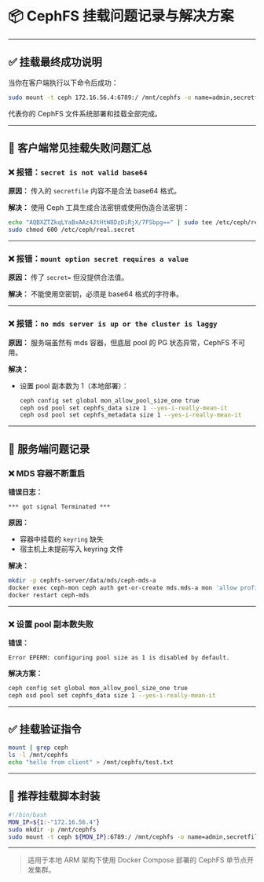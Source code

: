 # 📦 CephFS 挂载问题记录与解决方案

---

## ✅ 挂载最终成功说明

当你在客户端执行以下命令后成功：

```bash
sudo mount -t ceph 172.16.56.4:6789:/ /mnt/cephfs -o name=admin,secretfile=/etc/ceph/real.secret
```

代表你的 CephFS 文件系统部署和挂载全部完成。

---

## 🧨 客户端常见挂载失败问题汇总

### ❌ 报错：`secret is not valid base64`

**原因：**
传入的 `secretfile` 内容不是合法 base64 格式。

**解决：**
使用 Ceph 工具生成合法密钥或使用伪造合法密钥：

```bash
echo "AQBXZTZkqLYaBxAAz4JtHtW8DzDiRjX/7FSbpg==" | sudo tee /etc/ceph/real.secret > /dev/null
sudo chmod 600 /etc/ceph/real.secret
```

---

### ❌ 报错：`mount option secret requires a value`

**原因：**
传了 `secret=` 但没提供合法值。

**解决：**
不能使用空密钥，必须是 base64 格式的字符串。

---

### ❌ 报错：`no mds server is up or the cluster is laggy`

**原因：**
服务端虽然有 mds 容器，但底层 pool 的 PG 状态异常，CephFS 不可用。

**解决：**
- 设置 pool 副本数为 1（本地部署）：
  ```bash
  ceph config set global mon_allow_pool_size_one true
  ceph osd pool set cephfs_data size 1 --yes-i-really-mean-it
  ceph osd pool set cephfs_metadata size 1 --yes-i-really-mean-it
  ```

---

## 🧨 服务端问题记录

### ❌ MDS 容器不断重启

**错误日志：**

```
*** got signal Terminated ***
```

**原因：**
- 容器中挂载的 `keyring` 缺失
- 宿主机上未提前写入 keyring 文件

**解决：**

```bash
mkdir -p cephfs-server/data/mds/ceph-mds-a
docker exec ceph-mon ceph auth get-or-create mds.mds-a mon 'allow profile mds' osd 'allow *' mds 'allow'   > cephfs-server/data/mds/ceph-mds-a/keyring
docker restart ceph-mds
```

---

### ❌ 设置 pool 副本数失败

**错误：**
```
Error EPERM: configuring pool size as 1 is disabled by default.
```

**解决方案：**

```bash
ceph config set global mon_allow_pool_size_one true
ceph osd pool set cephfs_data size 1 --yes-i-really-mean-it
```

---

## ✅ 挂载验证指令

```bash
mount | grep ceph
ls -l /mnt/cephfs
echo "hello from client" > /mnt/cephfs/test.txt
```

---

## 🎯 推荐挂载脚本封装

```bash
#!/bin/bash
MON_IP=${1:-"172.16.56.4"}
sudo mkdir -p /mnt/cephfs
sudo mount -t ceph ${MON_IP}:6789:/ /mnt/cephfs -o name=admin,secretfile=/etc/ceph/real.secret
```

---

> 适用于本地 ARM 架构下使用 Docker Compose 部署的 CephFS 单节点开发集群。